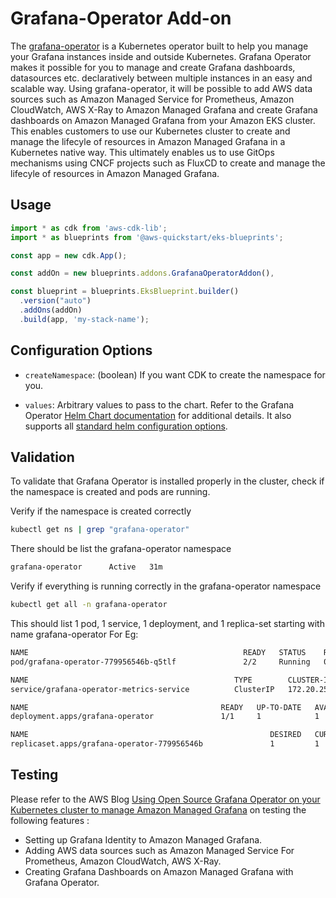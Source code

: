 # Grafana-Operator Add-on

The [grafana-operator](https://github.com/grafana-operator/grafana-operator#:~:text=The%20grafana%2Doperator%20is%20a,an%20easy%20and%20scalable%20way) is a Kubernetes operator built to help you manage your Grafana instances inside and outside Kubernetes. Grafana Operator makes it possible for you to manage and create Grafana dashboards, datasources etc. declaratively between multiple instances in an easy and scalable way. Using grafana-operator, it will be possible to add AWS data sources such as Amazon Managed Service for Prometheus, Amazon CloudWatch, AWS X-Ray to Amazon Managed Grafana and create Grafana dashboards on Amazon Managed Grafana from your Amazon EKS cluster. This enables customers to use our Kubernetes cluster to create and manage the lifecyle of resources in Amazon Managed Grafana in a Kubernetes native way. This ultimately enables us to use GitOps mechanisms using CNCF projects such as FluxCD to create and manage the lifecyle of resources in Amazon Managed Grafana.

## Usage

```typescript
import * as cdk from 'aws-cdk-lib';
import * as blueprints from '@aws-quickstart/eks-blueprints';

const app = new cdk.App();

const addOn = new blueprints.addons.GrafanaOperatorAddon(),

const blueprint = blueprints.EksBlueprint.builder()
  .version("auto")
  .addOns(addOn)
  .build(app, 'my-stack-name');
```

## Configuration Options

- `createNamespace`: (boolean) If you want CDK to create the namespace for you.

- `values`: Arbitrary values to pass to the chart. Refer to the Grafana Operator [Helm Chart documentation](https://grafana.github.io/grafana-operator/docs/installation/helm/) for additional details. It also supports all [standard helm configuration options](https://github.com/aws-quickstart/cdk-eks-blueprints/blob/main/docs/addons/index.md#standard-helm-add-on-configuration-options).

## Validation

To validate that Grafana Operator is installed properly in the cluster, check if the namespace is created and pods are running.

Verify if the namespace is created correctly
```bash
kubectl get ns | grep "grafana-operator"
```
There should be list the grafana-operator namespace
```bash
grafana-operator      Active   31m
```
Verify if everything is running correctly in the grafana-operator namespace
```bash
kubectl get all -n grafana-operator  
```
This should list 1 pod, 1 service, 1 deployment, and 1 replica-set starting with name grafana-operator 
For Eg:
```bash
NAME                                                READY   STATUS    RESTARTS   AGE
pod/grafana-operator-779956546b-q5tlf               2/2     Running   0          3m7s

NAME                                              TYPE        CLUSTER-IP       EXTERNAL-IP   PORT(S)    AGE
service/grafana-operator-metrics-service          ClusterIP   172.20.255.216   <none>        8443/TCP   3m7s

NAME                                           READY   UP-TO-DATE   AVAILABLE   AGE
deployment.apps/grafana-operator               1/1     1            1           3m7s

NAME                                                      DESIRED   CURRENT   READY   AGE
replicaset.apps/grafana-operator-779956546b               1         1         1       3m7s
```

## Testing

Please refer to the AWS Blog [Using Open Source Grafana Operator on your Kubernetes cluster to manage Amazon Managed Grafana](https://aws.amazon.com/blogs/mt/using-open-source-grafana-operator-on-your-kubernetes-cluster-to-manage-amazon-managed-grafana/) on testing the following features :

- Setting up Grafana Identity to Amazon Managed Grafana.
- Adding AWS data sources such as Amazon Managed Service For Prometheus, Amazon CloudWatch, AWS X-Ray.
- Creating Grafana Dashboards on Amazon Managed Grafana with Grafana Operator.


